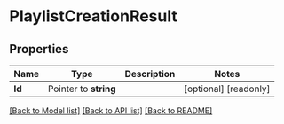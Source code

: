 # PlaylistCreationResult

## Properties

Name | Type | Description | Notes
------------ | ------------- | ------------- | -------------
**Id** | Pointer to **string** |  | [optional] [readonly] 

[[Back to Model list]](../README.md#documentation-for-models) [[Back to API list]](../README.md#documentation-for-api-endpoints) [[Back to README]](../README.md)


